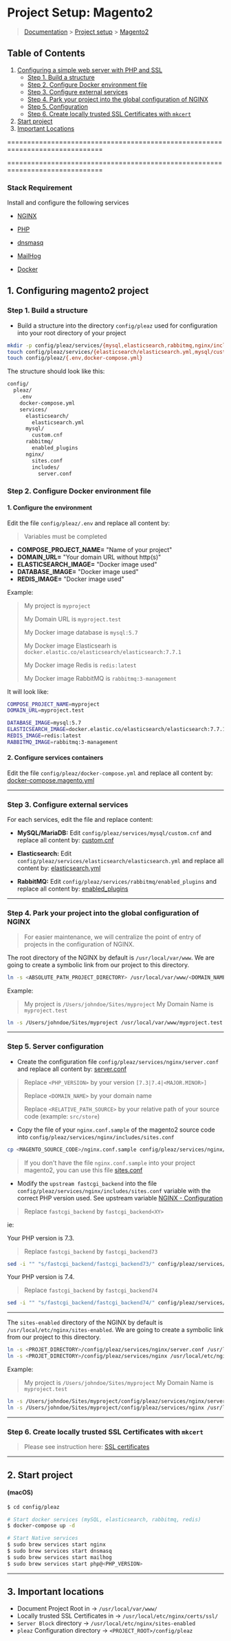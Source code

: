 # Project Setup: Magento2

> [Documentation](./../../../readme.md) > [Project setup](./../../readme.md) > [Magento2](./magento2.md)

## Table of Contents
1. [Configuring a simple web server with PHP and SSL](#markdown-header-1-configuring-a-simple-web-server-with-php-fpm-and-ssl)
    * [Step 1. Build a structure](#markdown-header-step-1-build-a-structure)
    * [Step 2. Configure Docker environment file](#markdown-header-step-2-configure-docker-environment-file)
    * [Step 3. Configure external services](#markdown-header-step-3-configure-externam-services)
    * [Step 4. Park your project into the global configuration of NGINX](#markdown-header-step-4-park-your-project-into-global-configuration-of-nginx)
    * [Step 5. Configuration](#markdown-header-step-5-configuration)
    * [Step 6. Create locally trusted SSL Certificates with `mkcert`](#markdown-header-step-6-create-locally-trusted-ssl-certificates-with-mkcert)
2. [Start project](#markdown-header-2-start-project)
3. [Important Locations](#markdown-header-3-important-locations)

==============================================================================

==============================================================================

### Stack Requirement
Install and configure the following services

- [NGINX](./../../../installation/macos/nginx.md)

- [PHP](./../../../installation/macos/php.md)

- [dnsmasq](./../../../installation/macos/dnsmasq.md)

- [MailHog](./../../../installation/macos/mailhog.md)

- [Docker](./../../../installation/macos/docker.md)

## 1. Configuring magento2 project

### Step 1. Build a structure

* Build a structure into the directory `config/pleaz` used for configuration into your root directory of your project

```bash
mkdir -p config/pleaz/services/{mysql,elasticsearch,rabbitmq,nginx/includes}
touch config/pleaz/services/{elasticsearch/elasticsearch.yml,mysql/custom.cnf,rabbitmq/enabled_plugins}
touch config/pleaz/{.env,docker-compose.yml}
```

The structure should look like this:
```bash
config/
  pleaz/
    .env
    docker-compose.yml
    services/
      elasticsearch/
        elasticsearch.yml
      mysql/
        custom.cnf
      rabbitmq/
        enabled_plugins
      nginx/
        sites.conf
        includes/
          server.conf
```

### Step 2. Configure Docker environment file

#### 1. Configure the environment

Edit the file `config/pleaz/.env` and replace all content by:

> Variables must be completed

- **COMPOSE_PROJECT_NAME=** "Name of your project"
- **DOMAIN_URL=** "Your domain URL without http(s)"
- **ELASTICSEARCH_IMAGE=** "Docker image used"
- **DATABASE_IMAGE=** "Docker image used"
- **REDIS_IMAGE=** "Docker image used"

Example:
> My project is `myproject`
>
> My Domain URL is `myproject.test`
>
> My Docker image database is `mysql:5.7`
>
> My Docker image Elasticsearh is `docker.elastic.co/elasticsearch/elasticsearch:7.7.1`
>
> My Docker image Redis is `redis:latest`
>
> My Docker image RabbitMQ is `rabbitmq:3-management`

It will look like:

```bash
COMPOSE_PROJECT_NAME=myproject
DOMAIN_URL=myproject.test

DATABASE_IMAGE=mysql:5.7
ELASTICSEARCH_IMAGE=docker.elastic.co/elasticsearch/elasticsearch:7.7.1
REDIS_IMAGE=redis:latest
RABBITMQ_IMAGE=rabbitmq:3-management
```

#### 2. Configure services containers

Edit the file `config/pleaz/docker-compose.yml` and replace all content by: [docker-compose.magento.yml](./../../../stubs/docker/docker-compose.magento.yml)

---

### Step 3. Configure external services

For each services, edit the file and replace content:

- **MySQL/MariaDB:** Edit `config/pleaz/services/mysql/custom.cnf` and replace all content by: [custom.cnf](./../../../stubs/docker/services/mysql/custom.cnf)

- **Elasticsearch:** Edit `config/pleaz/services/elasticsearch/elasticsearch.yml` and replace all content by: [elasticsearch.yml](./../../../stubs/docker/services/elasticsearch/elasticsearch.yml)

- **RabbitMQ:** Edit `config/pleaz/services/rabbitmq/enabled_plugins` and replace all content by: [enabled_plugins](./../../../stubs/docker/services/rabbitmq/enabled_plugins)


---

### Step 4. Park your project into the global configuration of NGINX

> For easier maintenance, we will centralize the point of entry of projects in the configuration of NGINX.

The root directory of the NGINX by default is `/usr/local/var/www`. We are going to create a symbolic link from our project to this directory.

```bash
ln -s <ABSOLUTE_PATH_PROJECT_DIRECTORY> /usr/local/var/www/<DOMAIN_NAME>
```

Example:
> My project is `/Users/johndoe/Sites/myproject`
> My Domain Name is `myproject.test`

```bash
ln -s /Users/johndoe/Sites/myproject /usr/local/var/www/myproject.test
```

---

### Step 5. Server configuration

* Create the configuration file `config/pleaz/services/nginx/server.conf` and replace all content by: [server.conf](../../../stubs/nginx/context/servers/magento2/server.conf)

> Replace `<PHP_VERSION>` by your version `[7.3|7.4|<MAJOR.MINOR>]`
>
> Replace `<DOMAIN_NAME>` by your domain name
>
> Replace `<RELATIVE_PATH_SOURCE>` by your relative path of your source code (example: `src/store`)

* Copy the file of your `nginx.conf.sample` of the magento2 source code into `config/pleaz/services/nginx/includes/sites.conf`
```bash
cp <MAGENTO_SOURCE_CODE>/nginx.conf.sample config/pleaz/services/nginx/includes/sites.conf
```

> If you don't have the file `nginx.conf.sample` into your project magento2, you can use this file [sites.conf](../../../stubs/nginx/context/servers/magento2/includes/sites.conf)

* Modify the `upstream fastcgi_backend` into the file `config/pleaz/services/nginx/includes/sites.conf` variable with the correct PHP version used. See upstream variable [NGINX - Configuration](../../../configuration/services/nginx.md)

> Replace `fastcgi_backend` by `fastcgi_backend<XY>`

ie:

Your PHP version is 7.3.
> Replace `fastcgi_backend` by `fastcgi_backend73`

```bash
sed -i "" "s/fastcgi_backend/fastcgi_backend73/" config/pleaz/services/nginx/includes/sites.conf
```

Your PHP version is 7.4.
> Replace `fastcgi_backend` by `fastcgi_backend74`

```bash
sed -i "" "s/fastcgi_backend/fastcgi_backend74/" config/pleaz/services/nginx/includes/sites.conf
```

---

The `sites-enabled` directory of the NGINX by default is `/usr/local/etc/nginx/sites-enabled`.
We are going to create a symbolic link from our project to this directory.

```bash
ln -s <PROJET_DIRECTORY>/config/pleaz/services/nginx/server.conf /usr/local/etc/nginx/sites-enabled/<DOMAIN_NAME>.conf
ln -s <PROJET_DIRECTORY>/config/pleaz/services/nginx /usr/local/etc/nginx/sites-enabled/<DOMAIN_NAME>
```

Example:
> My project is `/Users/johndoe/Sites/myproject`
> My Domain Name is `myproject.test`

```bash
ln -s /Users/johndoe/Sites/myproject/config/pleaz/services/nginx/server.conf /usr/local/etc/nginx/sites-enabled/myproject.test.conf
ln -s /Users/johndoe/Sites/myproject/config/pleaz/services/nginx /usr/local/etc/nginx/sites-enabled/myproject.test
```

---

### Step 6. Create locally trusted SSL Certificates with `mkcert`

> Please see instruction here: [SSL certificates](./../../../procedure/ssl-certificates.md)

---

## 2. Start project

#### (macOS)

```bash
$ cd config/pleaz

# Start docker services (mySQL, elasticsearch, rabbitmq, redis)
$ docker-compose up -d

# Start Native services
$ sudo brew services start nginx
$ sudo brew services start dnsmasq
$ sudo brew services start mailhog
$ sudo brew services start php@<PHP_VERSION>
```

---

## 3. Important locations

* Document Project Root in -> `/usr/local/var/www/`
* Locally trusted SSL Certificates in -> `/usr/local/etc/nginx/certs/ssl/`
* `Server Block` directory -> `/usr/local/etc/nginx/sites-enabled`
* `pleaz` Configuration directory -> `<PROJECT_ROOT>/config/pleaz`
